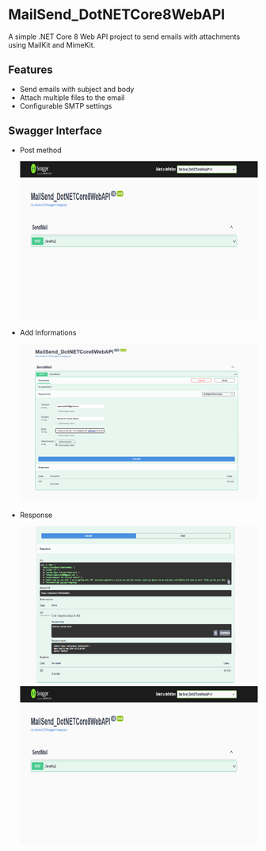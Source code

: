 # MailSend_DotNETCore8WebAPI

A simple .NET Core 8 Web API project to send emails with attachments using MailKit and MimeKit.

## Features

- Send emails with subject and body
- Attach multiple files to the email
- Configurable SMTP settings

## Swagger Interface

- Post method 

  <img src="./images/img1.png" width="500" height="320" />


- Add Informations

  <img src="./images/img2.png" width="500" height="320" />


- Response
  

  <img src="./images/img3.png" width="500" height="320" />



  <img src="./images/img1.png" width="500" height="320" />


